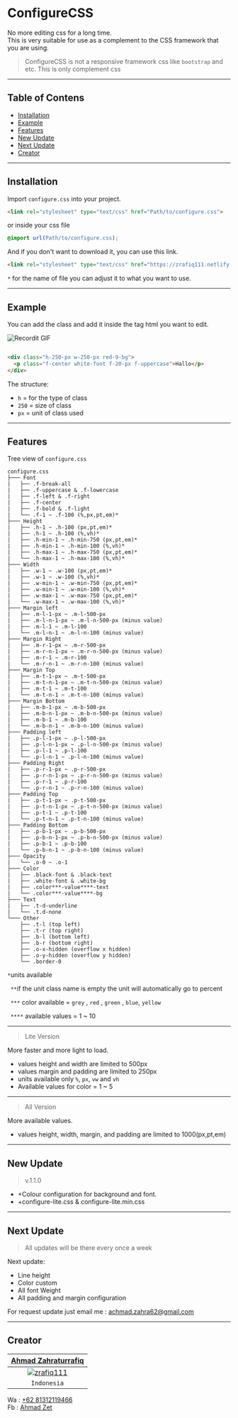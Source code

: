 # ConfigureCSS

No more editing css for a long time. <br>
This is very suitable for use as a complement to the CSS framework that you are using.

> ConfigureCSS is not a responsive framework css like `bootstrap` and etc. This is only complement css

---

## Table of Contens

- [Installation](#Installation)
- [Example](#Example)
- [Features](#Features)
- [New Update](#New-Update)
- [Next Update](#Next-Update)
- [Creator](#Creator)

---

## Installation

Import `configure.css` into your project.<br>
```html
<link rel="stylesheet" type="text/css" href="Path/to/configure.css">
```
or inside your css file
```css
@import url(Path/to/configure.css);
```
And if you don't want to download it, you can use this link.
```html
<link rel="stylesheet" type="text/css" href="https://zrafiq111.netlify.com/configure.css">
```

`*` for the name of file you can adjust it to what you want to use.

---

## Example

You can add the class and add it inside the tag html you want to edit. <br>

![Recordit GIF](http://g.recordit.co/TFN51E19AC.gif)

```html

<div class="h-250-px w-250-px red-9-bg">
  <p class="f-center white-font f-20-px f-uppercase">Hallo</p>
</div>
```

The structure:

- `h`  = for the type of class
- `250` = size of class
- `px` = unit of class used

---

## Features

Tree view of `configure.css`

```
configure.css
├─── Font
|   ├── .f-break-all
|   ├── .f-uppercase & .f-lowercase
|   ├── .f-left & .f-right
|   ├── .f-center
|   ├── .f-bold & .f-light
|   └── .f-1 ~ .f-100 (%,px,pt,em)*
├─── Height
|   ├── .h-1 ~ .h-100 (px,pt,em)*
|   ├── .h-1 ~ .h-100 (%,vh)*
|   ├── .h-min-1 ~ .h-min-750 (px,pt,em)*
|   ├── .h-min-1 ~ .h-min-100 (%,vh)*
|   ├── .h-max-1 ~ .h-max-750 (px,pt,em)*
|   └── .h-max-1 ~ .h-max-100 (%,vh)*
├─── Width
|   ├── .w-1 ~ .w-100 (px,pt,em)*
|   ├── .w-1 ~ .w-100 (%,vh)*
|   ├── .w-min-1 ~ .w-min-750 (px,pt,em)*
|   ├── .w-min-1 ~ .w-min-100 (%,vh)*
|   ├── .w-max-1 ~ .w-max-750 (px,pt,em)*
|   └── .w-max-1 ~ .w-max-100 (%,vh)*
├─── Margin left
|   ├── .m-l-1-px ~ .m-l-500-px
|   ├── .m-l-n-1-px ~ .m-l-n-500-px (minus value)
|   ├── .m-l-1 ~ .m-l-100
|   └── .m-l-n-1 ~ .m-l-n-100 (minus value)
├─── Margin Right
|   ├── .m-r-1-px ~ .m-r-500-px
|   ├── .m-r-n-1-px ~ .m-r-n-500-px (minus value)
|   ├── .m-r-1 ~ .m-r-100
|   └── .m-r-n-1 ~ .m-r-n-100 (minus value)
├─── Margin Top
|   ├── .m-t-1-px ~ .m-t-500-px
|   ├── .m-t-n-1-px ~ .m-t-n-500-px (minus value)
|   ├── .m-t-1 ~ .m-t-100
|   └── .m-t-n-1 ~ .m-t-n-100 (minus value)
├─── Margin Bottom
|   ├── .m-b-1-px ~ .m-b-500-px
|   ├── .m-b-n-1-px ~ .m-b-n-500-px (minus value)
|   ├── .m-b-1 ~ .m-b-100
|   └── .m-b-n-1 ~ .m-b-n-100 (minus value)
├─── Padding left
|   ├── .p-l-1-px ~ .p-l-500-px
|   ├── .p-l-n-1-px ~ .p-l-n-500-px (minus value)
|   ├── .p-l-1 ~ .p-l-100
|   └── .p-l-n-1 ~ .p-l-n-100 (minus value)
├─── Padding Right
|   ├── .p-r-1-px ~ .p-r-500-px
|   ├── .p-r-n-1-px ~ .p-r-n-500-px (minus value)
|   ├── .p-r-1 ~ .p-r-100
|   └── .p-r-n-1 ~ .p-r-n-100 (minus value)
├─── Padding Top
|   ├── .p-t-1-px ~ .p-t-500-px
|   ├── .p-t-n-1-px ~ .p-t-n-500-px (minus value)
|   ├── .p-t-1 ~ .p-t-100
|   └── .p-t-n-1 ~ .p-t-n-100 (minus value)
├─── Padding Bottom
|   ├── .p-b-1-px ~ .p-b-500-px
|   ├── .p-b-n-1-px ~ .p-b-n-500-px (minus value)
|   ├── .p-b-1 ~ .p-b-100
|   └── .p-b-n-1 ~ .p-b-n-100 (minus value)
├─── Opacity
|   └── .o-0 ~ .o-1
├─── Color
|   ├── .black-font & .black-text
|   ├── .white-font & .white-bg
|   ├── .color***-value****-text
|   └── .color***-value****-bg
├─── Text
|   ├── .t-d-underline
|   └── .t.d-none
└─── Other
    ├── .t-l (top left)
    ├── .t-r (top right)
    ├── .b-l (bottom left)
    ├── .b-r (bottom right)
    ├── .o-x-hidden (overflow x hidden)
    ├── .o-y-hidden (overflow y hidden)
    └── .border-0

```

` * `units available 

` **`if the unit class name is empty the unit will automatically go to percent 
 
` ***` color available = `grey` , `red` , `green` , `blue`, `yellow` 

` ****` available values = 1 ~ 10 

---


> Lite Version

More faster and more light to load.

- values height and width are limited to 500px
- values margin and padding are limited to 250px
- units available only `%`, `px`, `vw` and `vh`
- Available values for color = 1 ~ 5

---

> All Version

More available values.

- values height, width, margin, and padding are limited to 1000(px,pt,em) 

---


## New Update

> v.1.1.0 

- +Colour configuration for background and font. 
- +configure-lite.css & configure-lite.min.css

---

## Next Update

> All updates will be there every once a week <br>

Next update:

- Line height
- Color custom
- All font Weight
- All padding and margin configuration

For request update just email me : <a href="mailto:achmad.zahra62@gmail.com">achmad.zahra62@gmail.com</a>

---

## Creator

| <a href="http://zet.rf.gd/" target="_blank">**Ahmad Zahraturrafiq**</a> |
| :---: |
| [![zrafiq111](https://raw.githubusercontent.com/zrafiq111/User-profile/master/photo.png)]()    |
| `Indonesia` |


Wa : <a href="https://wa.me/6281312119466?text=Hello%20Zet">+62 81312119466</a><br>
Fb : <a href="https://web.facebook.com/rfq.ns">Ahmad Zet </a>
